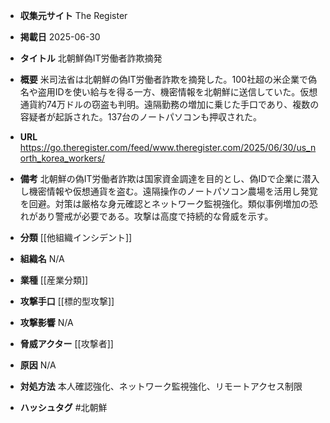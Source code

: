 - **収集元サイト**
The Register

- **掲載日**
2025-06-30

- **タイトル**
北朝鮮偽IT労働者詐欺摘発

- **概要**
米司法省は北朝鮮の偽IT労働者詐欺を摘発した。100社超の米企業で偽名や盗用IDを使い給与を得る一方、機密情報を北朝鮮に送信していた。仮想通貨約74万ドルの窃盗も判明。遠隔勤務の増加に乗じた手口であり、複数の容疑者が起訴された。137台のノートパソコンも押収された。

- **URL**
https://go.theregister.com/feed/www.theregister.com/2025/06/30/us_north_korea_workers/

- **備考**
北朝鮮の偽IT労働者詐欺は国家資金調達を目的とし、偽IDで企業に潜入し機密情報や仮想通貨を盗む。遠隔操作のノートパソコン農場を活用し発覚を回避。対策は厳格な身元確認とネットワーク監視強化。類似事例増加の恐れがあり警戒が必要である。攻撃は高度で持続的な脅威を示す。

- **分類**
[[他組織インシデント]]

- **組織名**
N/A

- **業種**
[[産業分類]]

- **攻撃手口**
[[標的型攻撃]]

- **攻撃影響**
N/A

- **脅威アクター**
[[攻撃者]]

- **原因**
N/A

- **対処方法**
本人確認強化、ネットワーク監視強化、リモートアクセス制限

- **ハッシュタグ**
#北朝鮮
